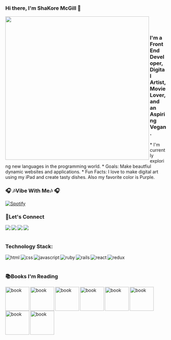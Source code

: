 ### Hi there, I'm ShaKore McGill 👋
<img align="left" width="450" atl="mcgillshakore's Github Stats" src="http://github-readme-stats-2-sigma.vercel.app/api?username=mcgillshakore&show_icons=true&hide_border=true" />
<br/>
<br/>
<h3>I'm a Front End Developer, Digital Artist, Movie Lover, and an Aspiring Vegan.</h3>
* I'm currently exploring new languages in the programming world.
* Goals: Make beautfiul dynamic websites and applications.
* Fun Facts: I love to make digital art using my iPad and create tasty dishes. Also my favorite color is Purple. 

### 🎧 🎶Vibe With Me🎶 🎧
[![Spotify](https://mcgillshakore.vercel.app/api/spotify)](https://open.spotify.com/user/yb790emvnyqkdkq988j7u398v)

### 📱Let's Connect
[<img align="left" atl="linkedin" src="https://img.shields.io/badge/linkedin-%230077B5.svg?&style=for-the-badge&logo=linkedin&logoColor=white"/>][linkedIn]
[<img align="left" atl="medium" src="https://img.shields.io/badge/medium-%2312100E.svg?&style=for-the-badge&logo=medium&logoColor=white"/>][blog]
[<img align="left" atl="twitter" src="https://img.shields.io/badge/twitter-%231DA1F2.svg?&style=for-the-badge&logo=twitter&logoColor=white" />][twitter]
[<img align="left" atl="instagram" src="https://img.shields.io/badge/instagram-%23E4405F.svg?&style=for-the-badge&logo=instagram&logoColor=white"/>][instagram]
<br/>
<br/>
### Technology Stack:

[<img align="left" alt="html" src="https://img.shields.io/badge/html5%20-%23E34F26.svg?&style=for-the-badge&logo=html5&logoColor=white"/>][linkedIn]
[<img align="left" alt="css" src="https://img.shields.io/badge/css3%20-%231572B6.svg?&style=for-the-badge&logo=css3&logoColor=white"/>][linkedIn]
[<img align="left" alt="javascript" src="https://img.shields.io/badge/javascript%20-%23323330.svg?&style=for-the-badge&logo=javascript&logoColor=%23F7DF1E"/>][linkedIn]
[<img align="left" alt="ruby" src="https://img.shields.io/badge/ruby-%23CC342D.svg?&style=for-the-badge&logo=ruby&logoColor=white"/>][linkedIn]
[<img align="left" alt="rails" src="https://img.shields.io/badge/rails%20-%23CC0000.svg?&style=for-the-badge&logo=ruby-on-rails&logoColor=white"/>][linkedIn]
[<img align="left" alt="react" src="https://img.shields.io/badge/react%20-%2320232a.svg?&style=for-the-badge&logo=react&logoColor=%2361DAFB"/>][linkedIn]
[<img align="left" alt="redux" src="https://img.shields.io/badge/redux%20-%23593d88.svg?&style=for-the-badge&logo=redux&logoColor=white"/>][linkedIn]
<br/>
<br/>
<section>
  <h3>📚Books I'm Reading</h3>
    <img src="https://images-na.ssl-images-amazon.com/images/I/410hiaPGyCL._SX348_BO1,204,203,200_.jpg" alt="book" width="75" align="left" />
    <img src="https://m.media-amazon.com/images/I/51sLS7otdkL.jpg" alt="book" width="75" align="left" />
    <img src="https://m.media-amazon.com/images/I/51Tlm0GZTXL._SY346_.jpg" alt="book" width="75" align="left"/>
    <img src="https://m.media-amazon.com/images/I/51C32GrJkiL._SY346_.jpg" alt="book" width="75" align="left"/>
    <img src="https://m.media-amazon.com/images/I/51Q4AwpPDkL.jpg" alt="book" width="75" align="left"/>
    <img src="https://m.media-amazon.com/images/I/51yKczFDuQL._SY346_.jpg" alt="book" width="75" align="left"/>
    <img src="https://m.media-amazon.com/images/I/51VuUo3rdML.jpg" alt="book" width="75" align="left"/>
    <img src="https://m.media-amazon.com/images/I/51q4ZTnypdL.jpg" alt="book" width="75" align="left"/>
</section>

<!--
**mcgillshakore/mcgillshakore** is a ✨ _special_ ✨ repository because its `README.md` (this file) appears on your GitHub profile.
-->
[linkedIn]:http://www.linkedin.com/in/shakore-mcgill
[twitter]:http://www.twitter.com/mcgillshakore
[blog]:https://medium.com/@mcgillshakore
[instagram]:https://www.instagram.com/mcgillshakore/
